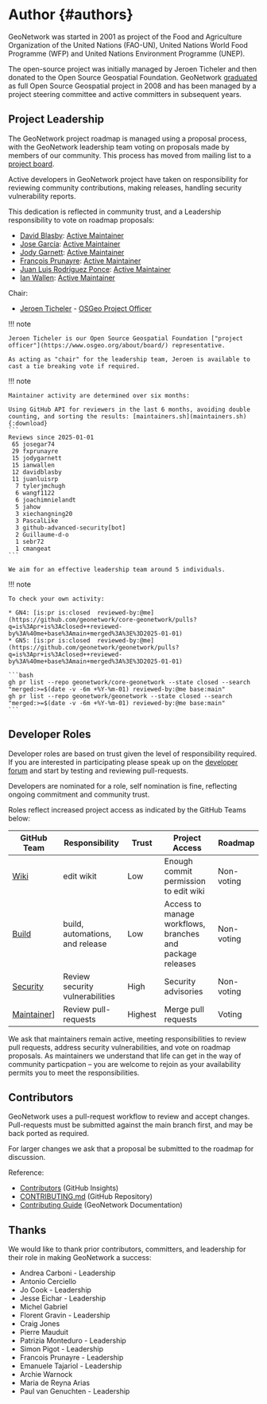 # Author {#authors}

GeoNetwork was started in 2001 as project of the Food and Agriculture Organization of the United Nations (FAO-UN), United Nations World Food Programme (WFP) and United Nations Environment Programme (UNEP).

The open-source project was initially managed by Jeroen Ticheler and then donated to the Open Source Geospatial Foundation. GeoNetwork [graduated](https://www.osgeo.org/foundation-news/geonetwork-opensource-graduates-osgeo-incubation/) as full Open Source Geospatial project in 2008 and has been managed by a project steering committee and active committers in subsequent years.

## Project Leadership

The GeoNetwork project roadmap is managed using a proposal process, with the GeoNetwork leadership team voting on proposals made by members of our community. This process has moved from mailing list to a [project board](https://github.com/orgs/geonetwork/projects/2).

Active developers in GeoNetwork project have taken on responsibility for reviewing community contributions, making releases, handling security vulnerability reports.

This dedication is reflected in community trust, and a Leadership responsibility to vote on roadmap proposals:

* [David Blasby](https://github.com/davidblasby): [Active Maintainer](https://github.com/geonetwork/core-geonetwork/pulls?q=is%3Apr+is%3Aclosed+reviewed-by%3Adavidblasby)
* [Jose García](https://github.com/josegar74): [Active Maintainer](https://github.com/geonetwork/core-geonetwork/pulls?q=is%3Apr+is%3Aclosed+reviewed-by%3Ajosegar74)
* [Jody Garnett](https://github.com/jodygarnett): [Active Maintainer](https://github.com/geonetwork/core-geonetwork/pulls?q=is%3Apr+is%3Aclosed+reviewed-by%3Ajodygarnett)
* [François Prunayre](https://github.com/fxprunayre): [Active Maintainer](https://github.com/geonetwork/core-geonetwork/pulls?q=is%3Apr+is%3Aclosed++reviewed-by%3Afxprunayre)
* [Juan Luis Rodríguez Ponce](https://github.com/juanluisrp): [Active Maintainer](https://github.com/geonetwork/core-geonetwork/pulls?q=is%3Apr+is%3Aclosed+reviewed-by%3Ajuanluisrp)
* [Ian Wallen](https://github.com/ianwallen): [Active Maintainer](https://github.com/geonetwork/core-geonetwork/pulls?q=is%3Apr+is%3Aclosed+reviewed-by%3Aianwallen)

Chair:

* [Jeroen Ticheler](https://github.com/ticheler) - [OSGeo Project Officer](https://www.osgeo.org/about/board/)

!!! note

    Jeroen Ticheler is our Open Source Geospatial Foundation ["project officer"](https://www.osgeo.org/about/board/) representative.
    
    As acting as "chair" for the leadership team, Jeroen is available to cast a tie breaking vote if required.

!!! note

    Maintainer activity are determined over six months:
    
    Using GitHub API for reviewers in the last 6 months, avoiding double counting, and sorting the results: [maintainers.sh](maintainers.sh){:download}
    ```
    Reviews since 2025-01-01
     65 josegar74
     29 fxprunayre
     15 jodygarnett
     15 ianwallen
     12 davidblasby
     11 juanluisrp
      7 tylerjmchugh
      6 wangf1122
      6 joachimnielandt
      5 jahow
      3 xiechangning20
      3 PascalLike
      3 github-advanced-security[bot]
      2 Guillaume-d-o
      1 sebr72
      1 cmangeat
    ```

    We aim for an effective leadership team around 5 individuals.
    
!!! note

    To check your own activity:
    
    * GN4: [is:pr is:closed  reviewed-by:@me](https://github.com/geonetwork/core-geonetwork/pulls?q=is%3Apr+is%3Aclosed++reviewed-by%3A%40me+base%3Amain+merged%3A%3E%3D2025-01-01)
    * GN5: [is:pr is:closed  reviewed-by:@me](https://github.com/geonetwork/geonetwork/pulls?q=is%3Apr+is%3Aclosed++reviewed-by%3A%40me+base%3Amain+merged%3A%3E%3D2025-01-01)

    ```bash
    gh pr list --repo geonetwork/core-geonetwork --state closed --search "merged:>=$(date -v -6m +%Y-%m-01) reviewed-by:@me base:main"
    gh pr list --repo geonetwork/geonetwork --state closed --search "merged:>=$(date -v -6m +%Y-%m-01) reviewed-by:@me base:main"
    ```

## Developer Roles

Developer roles are based on trust given the level of responsibility required. If you are interested in participating please speak up on the [developer forum](https://discourse.osgeo.org/c/geonetwork/developer/58) and start by testing and reviewing pull-requests. 

Developers are nominated for a role, self nomination is fine, reflecting ongoing commitment and community trust.

Roles reflect increased project access as indicated by the GitHub Teams below:

| GitHub Team | Responsibility | Trust | Project Access | Roadmap |
| ----- | -------------- | ----- | -------------- | ------- |
| [Wiki](https://github.com/orgs/geonetwork/teams/wiki) | edit wikit | Low | Enough commit permission to edit wiki | Non-voting |
| [Build](https://github.com/orgs/geonetwork/teams/build) | build, automations, and release | Low | Access to manage workflows, branches and package releases | Non-voting |
| [Security](https://github.com/orgs/geonetwork/teams/security) | Review security vulnerabilities | High | Security advisories | Non-voting |
| [Maintainer](https://github.com/orgs/geonetwork/teams/maintainer)] | Review pull-requests | Highest | Merge pull requests | Voting |

We ask that maintainers remain active, meeting responsibilities to review pull requests, address security vulnerabilities, and vote on roadmap proposals. As maintainers we understand that life can get in the way of community particpation – you are welcome to rejoin as your availability permits you to meet the responsibilities.

## Contributors

GeoNetwork uses a pull-request workflow to review and accept changes. Pull-requests must be submitted against the main branch first, and may be back ported as required.

For larger changes we ask that a proposal be submitted to the roadmap for discussion.

Reference:

- [Contributors](https://github.com/geonetwork/core-geonetwork/graphs/contributors) (GitHub Insights)
- [CONTRIBUTING.md](https://github.com/geonetwork/core-geonetwork/blob/main/CONTRIBUTING.md) (GitHub Repository)
- [Contributing Guide](../contributing/index.md) (GeoNetwork Documentation)

## Thanks

We would like to thank prior contributors, committers, and leadership for their role in making GeoNetwork a success:

* Andrea Carboni - Leadership
* Antonio Cerciello
* Jo Cook - Leadership
* Jesse Eichar - Leadership
* Michel Gabriel
* Florent Gravin - Leadership
* Craig Jones
* Pierre Mauduit
* Patrizia Monteduro - Leadership
* Simon Pigot - Leadership
* Francois Prunayre - Leadership
* Emanuele Tajariol - Leadership
* Archie Warnock
* Maria de Reyna Arias
* Paul van Genuchten - Leadership
